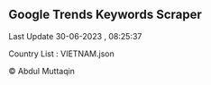 

## Google Trends Keywords Scraper 
 
Last Update 30-06-2023 , 08:25:37

Country List :
VIETNAM.json



© Abdul Muttaqin 
